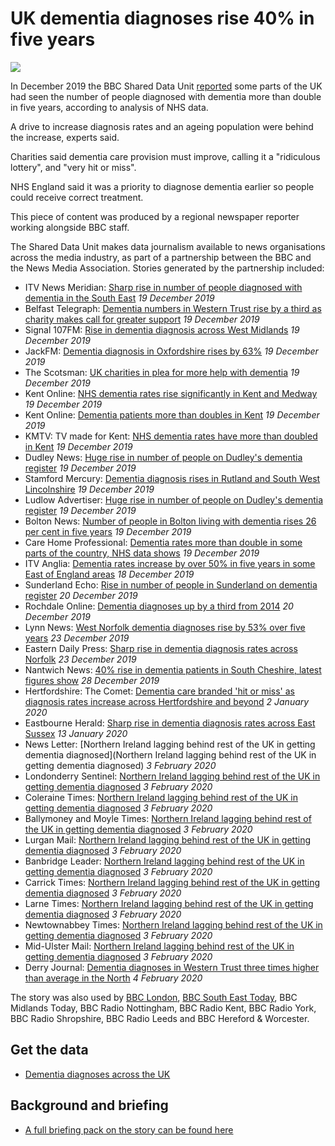 # UK dementia diagnoses rise 40% in five years

![](https://ichef.bbci.co.uk/news/660/cpsprodpb/B70C/production/_110006864_c3464dba-23c6-4a67-b02c-f9d81408cebe.jpg)

In December 2019 the BBC Shared Data Unit [reported](https://www.bbc.co.uk/news/health-50394258) some parts of the UK had seen the number of people diagnosed with dementia more than double in five years, according to analysis of NHS data.

A drive to increase diagnosis rates and an ageing population were behind the increase, experts said.

Charities said dementia care provision must improve, calling it a "ridiculous lottery", and "very hit or miss".

NHS England said it was a priority to diagnose dementia earlier so people could receive correct treatment.

This piece of content was produced by a regional newspaper reporter working alongside BBC staff.

The Shared Data Unit makes data journalism available to news organisations across the media industry, as part of a partnership between the BBC and the News Media Association. Stories generated by the partnership included:

* ITV News Meridian: [Sharp rise in number of people diagnosed with dementia in the South East](https://www.itv.com/news/meridian/2019-12-19/sharp-rise-in-number-of-people-diagnosed-with-dementia-in-the-south-east/) *19 December 2019*
* Belfast Telegraph: [Dementia numbers in Western Trust rise by a third as charity makes call for greater support](https://www.belfasttelegraph.co.uk/news/northern-ireland/dementia-numbers-in-western-trust-rise-by-a-third-as-charity-makes-call-for-greater-support-38800845.html) *19 December 2019*
* Signal 107FM: [Rise in dementia diagnosis across West Midlands](https://www.signal107.co.uk/news/local/rise-in-dementia-diagnosis-across-west-midlands/) *19 December 2019*
* JackFM: [Dementia diagnosis in Oxfordshire rises by 63%](https://www.jackfm.co.uk/news/oxfordshire-news/dementia-diagnosis-in-oxfordshire-rises-by-63/) *19 December 2019*
* The Scotsman: [UK charities in plea for more help with dementia](https://www.scotsman.com/health/uk-charities-in-plea-for-more-help-with-dementia-1-5064516) *19 December 2019*
* Kent Online: [NHS dementia rates rise significantly in Kent and Medway](https://www.kentonline.co.uk/kent/news/dementia-rates-rocket-by-71-in-kent-218755/) *19 December 2019*
* Kent Online: [Dementia patients more than doubles in Kent](https://www.kentonline.co.uk/kent/news/dramatic-increase-of-dementia-patients-in-kent-218822/) *19 December 2019*
* KMTV: TV made for Kent: [NHS dementia rates have more than doubled in Kent](https://www.kentonline.co.uk/kmtv/video/nhs-dementia-rates-have-more-than-doubled-in-kent-29939/) *19 December 2019*
* Dudley News: [Huge rise in number of people on Dudley's dementia register](https://www.dudleynews.co.uk/news/blackcountry/18107599.huge-rise-number-people-dudleys-dementia-register/) *19 December 2019*
* Stamford Mercury: [Dementia diagnosis rises in Rutland and South West Lincolnshire](https://www.stamfordmercury.co.uk/news/dementia-diagnosis-rises-significantly-9094065/) *19 December 2019*
* Ludlow Advertiser: [Huge rise in number of people on Dudley's dementia register](https://www.ludlowadvertiser.co.uk/news/regional/18107597.huge-rise-number-people-dudleys-dementia-register/) *19 December 2019*
* Bolton News: [Number of people in Bolton living with dementia rises 26 per cent in five years](https://www.theboltonnews.co.uk/news/18110354.number-people-bolton-living-dementia-rises-26-per-cent-five-years/) *19 December 2019*
* Care Home Professional: [Dementia rates more than double in some parts of the country, NHS data shows](https://www.carehomeprofessional.com/dementia-rates-more-than-double-in-some-parts-of-the-country-nhs-data-shows/) *19 December 2019*
* ITV Anglia: [Dementia rates increase by over 50% in five years in some East of England areas](https://www.itv.com/news/anglia/2019-12-18/dementia-rates-increase-by-over-50-in-five-years-in-some-east-of-england-areas/) *18 December 2019*
* Sunderland Echo: [Rise in number of people in Sunderland on dementia register](https://www.sunderlandecho.com/health/rise-number-people-sunderland-dementia-register-1346636) *20 December 2019*
* Rochdale Online: [Dementia diagnoses up by a third from 2014](https://www.sunderlandecho.com/health/rise-number-people-sunderland-dementia-register-1346636) *20 December 2019*
* Lynn News: [West Norfolk dementia diagnoses rise by 53% over five years](https://www.lynnnews.co.uk/news/west-norfolk-dementia-diagnoses-rise-by-53-over-five-years-9094612/) *23 December 2019*
* Eastern Daily Press: [Sharp rise in dementia diagnosis rates across Norfolk](https://www.edp24.co.uk/news/nhs-reveal-norfolk-dementia-diagnosis-increase-1-6437166) *23 December 2019*
* Nantwich News: [40% rise in dementia patients in South Cheshire, latest figures show](https://thenantwichnews.co.uk/2019/12/28/40-rise-in-dementia-patients-in-south-cheshire-latest-figures-show/) *28 December 2019*
* Hertfordshire: The Comet: [Dementia care branded 'hit or miss' as diagnosis rates increase across Hertfordshire and beyond](https://www.thecomet.net/news/dementia-diagnosis-figures-released-for-hertfordshire-1-6448132) *2 January 2020*
* Eastbourne Herald: [Sharp rise in dementia diagnosis rates across East Sussex](https://www.eastbourneherald.co.uk/news/people/sharp-rise-in-dementia-diagnosis-rates-across-east-sussex-1-9199827) *13 January 2020*
* News Letter: [Northern Ireland lagging behind rest of the UK in getting dementia diagnosed](Northern Ireland lagging behind rest of the UK in getting dementia diagnosed) *3 February 2020*
* Londonderry Sentinel: [Northern Ireland lagging behind rest of the UK in getting dementia diagnosed](https://www.londonderrysentinel.co.uk/health/northern-ireland-lagging-behind-rest-of-the-uk-in-getting-dementia-diagnosed-1-9222384) *3 February 2020* 
* Coleraine Times: [Northern Ireland lagging behind rest of the UK in getting dementia diagnosed](https://www.colerainetimes.co.uk/health/northern-ireland-lagging-behind-rest-of-the-uk-in-getting-dementia-diagnosed-1-9222384) *3 February 2020*
* Ballymoney and Moyle Times: [Northern Ireland lagging behind rest of the UK in getting dementia diagnosed](https://www.ballymoneytimes.co.uk/health/northern-ireland-lagging-behind-rest-of-the-uk-in-getting-dementia-diagnosed-1-9222384) *3 February 2020*
* Lurgan Mail: [Northern Ireland lagging behind rest of the UK in getting dementia diagnosed](https://www.lurganmail.co.uk/health/northern-ireland-lagging-behind-rest-of-the-uk-in-getting-dementia-diagnosed-1-9222384) *3 February 2020*
* Banbridge Leader: [Northern Ireland lagging behind rest of the UK in getting dementia diagnosed](https://www.banbridgeleader.co.uk/health/northern-ireland-lagging-behind-rest-of-the-uk-in-getting-dementia-diagnosed-1-9222384) *3 February 2020*
* Carrick Times: [Northern Ireland lagging behind rest of the UK in getting dementia diagnosed](https://www.carrickfergustimes.co.uk/health/northern-ireland-lagging-behind-rest-of-the-uk-in-getting-dementia-diagnosed-1-9222384) *3 February 2020*
* Larne Times: [Northern Ireland lagging behind rest of the UK in getting dementia diagnosed](https://www.larnetimes.co.uk/health/northern-ireland-lagging-behind-rest-of-the-uk-in-getting-dementia-diagnosed-1-9222384) *3 February 2020*
* Newtownabbey Times: [Northern Ireland lagging behind rest of the UK in getting dementia diagnosed](https://www.newtownabbeytoday.co.uk/health/northern-ireland-lagging-behind-rest-of-the-uk-in-getting-dementia-diagnosed-1-9222384) *3 February 2020*
* Mid-Ulster Mail: [Northern Ireland lagging behind rest of the UK in getting dementia diagnosed](https://www.midulstermail.co.uk/health/northern-ireland-lagging-behind-rest-of-the-uk-in-getting-dementia-diagnosed-1-9222384) *3 February 2020*
* Derry Journal: [Dementia diagnoses in Western Trust three times higher than average in the North](https://www.derryjournal.com/health/dementia-diagnoses-in-western-trust-three-times-higher-than-average-in-the-north-1-9222683) *4 February 2020*

The story was also used by [BBC London](https://drive.google.com/open?id=1D5vT0V3jcjsSB1SXnr4Me2lSOT_bgW28), [BBC South East Today](https://drive.google.com/open?id=1zsIcur0BCihstDRnmKCV7z20YmDYYSn4), BBC Midlands Today, BBC Radio Nottingham, BBC Radio Kent, BBC Radio York, BBC Radio Shropshire, BBC Radio Leeds and BBC Hereford & Worcester.

## Get the data 

* [Dementia diagnoses across the UK](https://docs.google.com/spreadsheets/d/1d7ytxfBlHucWl_gWrc2bpyCpxvWJpX95/edit#gid=1232435142)

## Background and briefing

* [A full briefing pack on the story can be found here](https://docs.google.com/document/d/1ui5Z_akHjN_S3jHaH92a2ZQ1dW8jGW8A2J626a426B4/edit)

